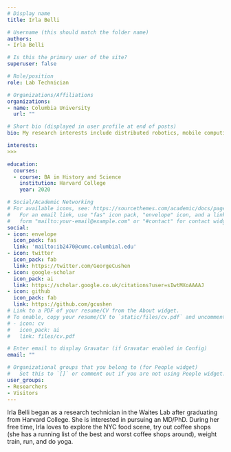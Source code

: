```yaml
---
# Display name
title: Irla Belli

# Username (this should match the folder name)
authors:
- Irla Belli

# Is this the primary user of the site?
superuser: false

# Role/position
role: Lab Technician

# Organizations/Affiliations
organizations:
- name: Columbia University
  url: ""

# Short bio (displayed in user profile at end of posts)
bio: My research interests include distributed robotics, mobile computing and programmable matter.

interests:
>>>

education:
  courses:
  - course: BA in History and Science
    institution: Harvard College
    year: 2020

# Social/Academic Networking
# For available icons, see: https://sourcethemes.com/academic/docs/page-builder/#icons
#   For an email link, use "fas" icon pack, "envelope" icon, and a link in the
#   form "mailto:your-email@example.com" or "#contact" for contact widget.
social:
- icon: envelope
  icon_pack: fas
  link: 'mailto:ib2470@cumc.columbial.edu'
- icon: twitter
  icon_pack: fab
  link: https://twitter.com/GeorgeCushen
- icon: google-scholar
  icon_pack: ai
  link: https://scholar.google.co.uk/citations?user=sIwtMXoAAAAJ
- icon: github
  icon_pack: fab
  link: https://github.com/gcushen
# Link to a PDF of your resume/CV from the About widget.
# To enable, copy your resume/CV to `static/files/cv.pdf` and uncomment the lines below.
# - icon: cv
#   icon_pack: ai
#   link: files/cv.pdf

# Enter email to display Gravatar (if Gravatar enabled in Config)
email: ""

# Organizational groups that you belong to (for People widget)
#   Set this to `[]` or comment out if you are not using People widget.
user_groups:
- Researchers
- Visitors
---
```


Irla Belli began as a research technician in the Waites Lab after graduating from Harvard College. She is interested in pursuing an MD/PhD. During her free time, Irla loves to explore the NYC food scene, try out coffee shops (she has a running list of the best and worst coffee shops around), weight train, run, and do yoga. 
